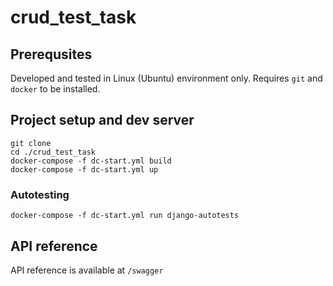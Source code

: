 # crud_test_task

## Prerequsites
Developed and tested in Linux (Ubuntu) environment only. Requires `git` and `docker` to be installed. 

## Project setup and dev server
```
git clone 
cd ./crud_test_task
docker-compose -f dc-start.yml build
docker-compose -f dc-start.yml up
```
### Autotesting
`docker-compose -f dc-start.yml run django-autotests`

## API reference
API reference is available at `/swagger`